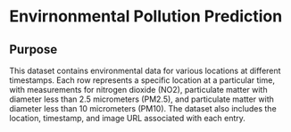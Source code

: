 # Envirnonmental Pollution Prediction

## Purpose

This dataset contains environmental data for various locations at different timestamps. Each row represents a specific location at a particular time, with measurements for nitrogen dioxide (NO2), particulate matter with diameter less than 2.5 micrometers (PM2.5), and particulate matter with diameter less than 10 micrometers (PM10). The dataset also includes the location, timestamp, and image URL associated with each entry.
 


